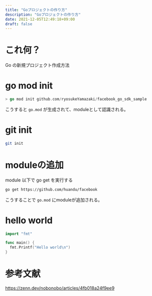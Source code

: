 ```yaml
---
title: "Goプロジェクトの作り方"
description: "Goプロジェクトの作り方"
date: 2021-12-05T12:49:18+09:00
draft: false
---
```


# これ何？
Go の新規プロジェクト作成方法

# go mod init

```go
> go mod init github.com/ryosukeYamazaki/facebook_go_sdk_sample
```

こうすると `go.mod` が生成されて、moduleとして認識される。

# git init

```sh
git init
```

# moduleの追加

module 以下で go get を実行する
```sh
go get https://github.com/huandu/facebook
```

こうすることで `go.mod` にmoduleが追加される。

# hello world

```go
import "fmt"

func main() {
  fmt.Printf("Hello world\n")
}
```

# 参考文献

https://zenn.dev/nobonobo/articles/4fb018a24f9ee9
